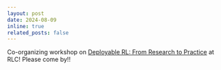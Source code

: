 ```yaml
---
layout: post
date: 2024-08-09
inline: true
related_posts: false
---
```


Co-organizing workshop on <a href="https://deployable-rl.github.io/">Deployable RL: From Research to Practice</a> at RLC! Please come by!! 

